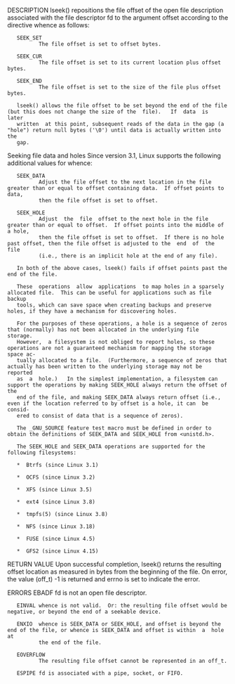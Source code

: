 DESCRIPTION
       lseek() repositions the file offset of the open file description associated with the file descriptor fd to the argument offset according to
       the directive whence as follows:

       SEEK_SET
              The file offset is set to offset bytes.

       SEEK_CUR
              The file offset is set to its current location plus offset bytes.

       SEEK_END
              The file offset is set to the size of the file plus offset bytes.

       lseek() allows the file offset to be set beyond the end of the file (but this does not change the size of the  file).   If  data  is  later
       written  at this point, subsequent reads of the data in the gap (a "hole") return null bytes ('\0') until data is actually written into the
       gap.

   Seeking file data and holes
       Since version 3.1, Linux supports the following additional values for whence:

       SEEK_DATA
              Adjust the file offset to the next location in the file greater than or equal to offset containing data.  If offset points to  data,
              then the file offset is set to offset.

       SEEK_HOLE
              Adjust  the  file  offset to the next hole in the file greater than or equal to offset.  If offset points into the middle of a hole,
              then the file offset is set to offset.  If there is no hole past offset, then the file offset is adjusted to the  end  of  the  file
              (i.e., there is an implicit hole at the end of any file).

       In both of the above cases, lseek() fails if offset points past the end of the file.

       These  operations  allow  applications  to map holes in a sparsely allocated file.  This can be useful for applications such as file backup
       tools, which can save space when creating backups and preserve holes, if they have a mechanism for discovering holes.

       For the purposes of these operations, a hole is a sequence of zeros that (normally) has not been allocated in the underlying file  storage.
       However,  a filesystem is not obliged to report holes, so these operations are not a guaranteed mechanism for mapping the storage space ac‐
       tually allocated to a file.  (Furthermore, a sequence of zeros that actually has been written to the underlying storage may not be reported
       as  a  hole.)   In the simplest implementation, a filesystem can support the operations by making SEEK_HOLE always return the offset of the
       end of the file, and making SEEK_DATA always return offset (i.e., even if the location referred to by offset is a hole, it can  be  consid‐
       ered to consist of data that is a sequence of zeros).

       The _GNU_SOURCE feature test macro must be defined in order to obtain the definitions of SEEK_DATA and SEEK_HOLE from <unistd.h>.

       The SEEK_HOLE and SEEK_DATA operations are supported for the following filesystems:

       *  Btrfs (since Linux 3.1)

       *  OCFS (since Linux 3.2)

       *  XFS (since Linux 3.5)

       *  ext4 (since Linux 3.8)

       *  tmpfs(5) (since Linux 3.8)

       *  NFS (since Linux 3.18)

       *  FUSE (since Linux 4.5)

       *  GFS2 (since Linux 4.15)

RETURN VALUE
       Upon  successful  completion, lseek() returns the resulting offset location as measured in bytes from the beginning of the file.  On error,
       the value (off_t) -1 is returned and errno is set to indicate the error.

ERRORS
       EBADF  fd is not an open file descriptor.

       EINVAL whence is not valid.  Or: the resulting file offset would be negative, or beyond the end of a seekable device.

       ENXIO  whence is SEEK_DATA or SEEK_HOLE, and offset is beyond the end of the file, or whence is SEEK_DATA and offset is within  a  hole  at
              the end of the file.

       EOVERFLOW
              The resulting file offset cannot be represented in an off_t.

       ESPIPE fd is associated with a pipe, socket, or FIFO.
